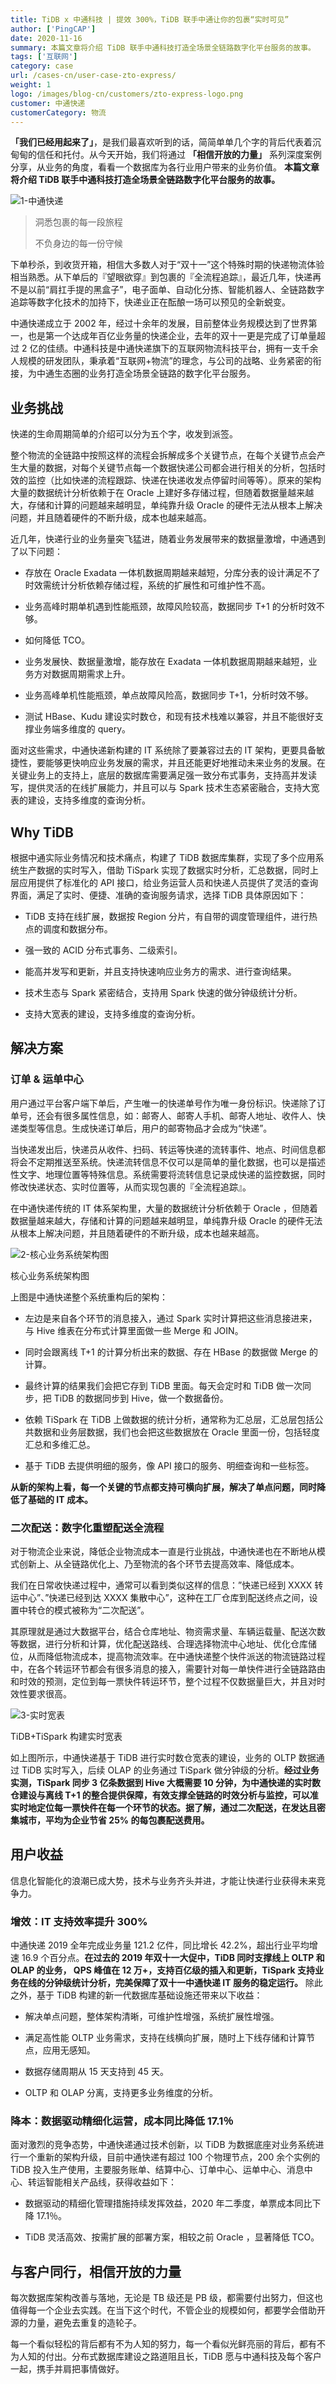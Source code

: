 ```yaml
---
title: TiDB x 中通科技 | 提效 300%，TiDB 联手中通让你的包裹“实时可见”
author: ['PingCAP']
date: 2020-11-16
summary: 本篇文章将介绍 TiDB 联手中通科技打造全场景全链路数字化平台服务的故事。
tags: ['互联网']
category: case
url: /cases-cn/user-case-zto-express/
weight: 1
logo: /images/blog-cn/customers/zto-express-logo.png
customer: 中通快递
customerCategory: 物流
---
```



**「我们已经用起来了」**，是我们最喜欢听到的话，简简单单几个字的背后代表着沉甸甸的信任和托付。从今天开始，我们将通过 **「相信开放的力量」** 系列深度案例分享，从业务的角度，看看一个数据库为各行业用户带来的业务价值。 **本篇文章将介绍 TiDB 联手中通科技打造全场景全链路数字化平台服务的故事。**

![1-中通快递](media/user-case-zto-express-2/1-中通快递.jpg)

>洞悉包裹的每一段旅程
>
>不负身边的每一份守候

下单秒杀，到收货开箱，相信大多数人对于“双十一”这个特殊时期的快递物流体验相当熟悉。从下单后的『望眼欲穿』到包裹的『全流程追踪』，最近几年，快递再不是以前“肩扛手提的黑盒子”，电子面单、自动化分拣、智能机器人、全链路数字追踪等数字化技术的加持下，快递业正在酝酿一场可以预见的全新蜕变。

中通快递成立于 2002 年，经过十余年的发展，目前整体业务规模达到了世界第一，也是第一个达成年百亿业务量的快递企业，去年的双十一更是完成了订单量超过 2 亿的佳绩。中通科技是中通快递旗下的互联网物流科技平台，拥有一支千余人规模的研发团队，秉承着“互联网+物流”的理念，与公司的战略、业务紧密的衔接，为中通生态圈的业务打造全场景全链路的数字化平台服务。

## 业务挑战

快递的生命周期简单的介绍可以分为五个字，收发到派签。

整个物流的全链路中按照这样的流程会拆解成多个关键节点，在每个关键节点会产生大量的数据，对每个关键节点每一个数据快递公司都会进行相关的分析，包括时效的监控（比如快递的流程跟踪、快递在快递收发点停留时间等等）。原来的架构大量的数据统计分析依赖于在 Oracle 上建好多存储过程，但随着数据量越来越大，存储和计算的问题越来越明显，单纯靠升级 Oracle 的硬件无法从根本上解决问题，并且随着硬件的不断升级，成本也越来越高。

近几年，快递行业的业务量突飞猛进，随着业务发展带来的数据量激增，中通遇到了以下问题：

- 存放在 Oracle Exadata 一体机数据周期越来越短，分库分表的设计满足不了时效需统计分析依赖存储过程，系统的扩展性和可维护性不高。

- 业务高峰时期单机遇到性能瓶颈，故障风险较高，数据同步 T+1 的分析时效不够。

- 如何降低 TCO。

- 业务发展快、数据量激增，能存放在 Exadata 一体机数据周期越来越短，业务方对数据周期需求上升。

- 业务高峰单机性能瓶颈，单点故障风险高，数据同步 T+1，分析时效不够。

- 测试 HBase、Kudu 建设实时数仓，和现有技术栈难以兼容，并且不能很好支撑业务端多维度的 query。

面对这些需求，中通快递新构建的 IT 系统除了要兼容过去的 IT 架构，更要具备敏捷性，要能够更快响应业务发展的需求，并且还能更好地推动未来业务的发展。在关键业务上的支持上，底层的数据库需要满足强一致分布式事务，支持高并发读写，提供灵活的在线扩展能力，并且可以与 Spark 技术生态紧密融合，支持大宽表的建设，支持多维度的查询分析。

## Why TiDB

根据中通实际业务情况和技术痛点，构建了 TiDB 数据库集群，实现了多个应用系统生产数据的实时写入，借助 TiSpark 实现了数据实时分析，汇总数据，同时上层应用提供了标准化的 API 接口，给业务运营人员和快递人员提供了灵活的查询界面，满足了实时、便捷、准确的查询服务请求，选择 TiDB 具体原因如下：

- TiDB 支持在线扩展，数据按 Region 分片，有自带的调度管理组件，进行热点的调度和数据分布。

- 强一致的 ACID 分布式事务、二级索引。

- 能高并发写和更新，并且支持快速响应业务方的需求、进行查询结果。

- 技术生态与 Spark 紧密结合，支持用 Spark 快速的做分钟级统计分析。

- 支持大宽表的建设，支持多维度的查询分析。

## 解决方案

### 订单 & 运单中心

用户通过平台客户端下单后，产生唯一的快递单号作为唯一身份标识。快递除了订单号，还会有很多属性信息，如：邮寄人、邮寄人手机、邮寄人地址、收件人、快递类型等信息。生成快递订单后，用户的邮寄物品才会成为“快递”。

当快递发出后，快递员从收件、扫码、转运等快递的流转事件、地点、时间信息都将会不定期推送至系统。快递流转信息不仅可以是简单的量化数据，也可以是描述性文字、地理位置等特殊信息。系统需要将流转信息记录成快递的监控数据，同时修改快递状态、实时位置等，从而实现包裹的『全流程追踪』。

在中通快递传统的 IT 体系架构里，大量的数据统计分析依赖于 Oracle ，但随着数据量越来越大，存储和计算的问题越来越明显，单纯靠升级 Oracle 的硬件无法从根本上解决问题，并且随着硬件的不断升级，成本也越来越高。

![2-核心业务系统架构图](media/user-case-zto-express-2/2-核心业务系统架构图.png)

<div class="caption-center">核心业务系统架构图</div>

上图是中通快递整个系统重构后的架构：

- 左边是来自各个环节的消息接入，通过 Spark 实时计算把这些消息接进来，与 Hive 维表在分布式计算里面做一些 Merge 和 JOIN。

- 同时会跟离线 T+1 的计算分析出来的数据、存在 HBase 的数据做 Merge 的计算。

- 最终计算的结果我们会把它存到 TiDB 里面。每天会定时和 TiDB 做一次同步，把 TiDB 的数据同步到 Hive，做一个数据备份。

- 依赖 TiSpark 在 TiDB 上做数据的统计分析，通常称为汇总层，汇总层包括公共数据和业务层数据，我们也会把这些数据放在 Oracle 里面一份，包括轻度汇总和多维汇总。

- 基于 TiDB 去提供明细的服务，像 API 接口的服务、明细查询和一些标签。

**从新的架构上看，每一个关键的节点都支持可横向扩展，解决了单点问题，同时降低了基础的 IT 成本。**

### 二次配送：数字化重塑配送全流程

对于物流企业来说，降低企业物流成本一直是行业挑战，中通快递也在不断地从模式创新上、从全链路优化上、乃至物流的各个环节去提高效率、降低成本。

我们在日常收快递过程中，通常可以看到类似这样的信息：”快递已经到 XXXX 转运中心”、”快递已经到达 XXXX 集散中心”，这种在工厂仓库到配送终点之间，设置中转仓的模式被称为“二次配送”。

其原理就是通过大数据平台，结合仓库地址、物资需求量、车辆运载量、配送次数等数据，进行分析和计算，优化配送路线、合理选择物流中心地址、优化仓库储位，从而降低物流成本，提高物流效率。在中通快递整个快件派送的物流链路过程中，在各个转运环节都会有很多消息的接入，需要针对每一单快件进行全链路路由和时效的预测，定位到每一票快件转运环节，整个过程不仅数据量巨大，并且对时效性要求很高。

![3-实时宽表](media/user-case-zto-express-2/3-实时宽表.png)

<div class="caption-center">TiDB+TiSpark 构建实时宽表</div>

如上图所示，中通快递基于 TiDB 进行实时数仓宽表的建设，业务的 OLTP 数据通过 TiDB 实时写入，后续 OLAP 的业务通过 TiSpark 做分钟级的分析。**经过业务实测，TiSpark 同步 3 亿条数据到 Hive 大概需要 10 分钟，为中通快递的实时数仓建设与离线 T+1 的整合提供保障，有效支撑全链路的时效分析与监控，可以准实时地定位每一票快件在每一个环节的状态。据了解，通过二次配送，在发达且密集城市，平均为企业节省 25% 的每包裹配送费用。**

## 用户收益

信息化智能化的浪潮已成大势，技术与业务齐头并进，才能让快递行业获得未来竞争力。

### 增效：IT 支持效率提升 300%

中通快递 2019 全年完成业务量 121.2 亿件，同比增长 42.2%，超出行业平均增速 16.9 个百分点。**在过去的 2019 年双十一大促中，TiDB 同时支撑线上 OLTP 和 OLAP 的业务， QPS 峰值在 12 万+，支持百亿级的插入和更新，TiSpark 支持业务在线的分钟级统计分析，完美保障了双十一中通快递 IT 服务的稳定运行。** 除此之外，基于 TiDB 构建的新一代数据库基础设施还带来以下收益：

- 解决单点问题，整体架构清晰，可维护性增强，系统扩展性增强。

- 满足高性能 OLTP 业务需求，支持在线横向扩展，随时上下线存储和计算节点，应用无感知。

- 数据存储周期从 15 天支持到 45 天。

- OLTP 和 OLAP 分离，支持更多业务维度的分析。

### 降本：数据驱动精细化运营，成本同比降低 17.1％

面对激烈的竞争态势，中通快递通过技术创新，以 TiDB 为数据底座对业务系统进行一个重新的架构升级，目前中通快递有超过 100 个物理节点，200 余个实例的 TiDB 投入生产使用，主要服务账单、结算中心、订单中心、运单中心、消息中心、转运智能相关产品线，获得收益如下：

- 数据驱动的精细化管理措施持续发挥效益，2020 年二季度，单票成本同比下降 17.1％。

- TiDB 灵活高效、按需扩展的部署方案，相较之前 Oracle ，显著降低 TCO。

## 与客户同行，相信开放的力量

每次数据库架构改善与落地，无论是 TB 级还是 PB 级，都需要付出努力，但这也值得每一个企业去实践。在当下这个时代，不管企业的规模如何，都要学会借助开源的力量，避免去重复的造轮子。

每一个看似轻松的背后都有不为人知的努力，每一个看似光鲜亮丽的背后，都有不为人知的付出。分布式数据库建设之路道阻且长，TiDB 愿与中通科技及每个客户一起，携手并肩把事情做好。